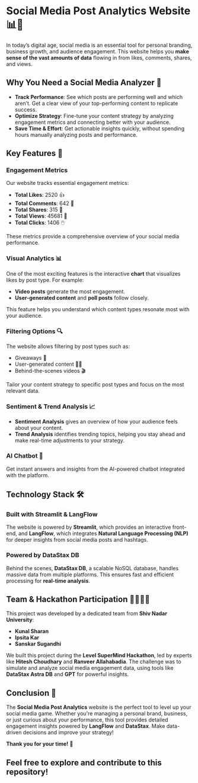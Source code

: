 # Social Media Post Analytics Website 📊📱

In today’s digital age, social media is an essential tool for personal branding, business growth, and audience engagement. This website helps you **make sense of the vast amounts of data** flowing in from likes, comments, shares, and views.

## Why You Need a Social Media Analyzer 🤔

- **Track Performance**: See which posts are performing well and which aren’t. Get a clear view of your top-performing content to replicate success.
- **Optimize Strategy**: Fine-tune your content strategy by analyzing engagement metrics and connecting better with your audience.
- **Save Time & Effort**: Get actionable insights quickly, without spending hours manually analyzing posts and performance.

## Key Features 🚀

### Engagement Metrics
Our website tracks essential engagement metrics:
- **Total Likes**: 2520 👍
- **Total Comments**: 642 💬
- **Total Shares**: 315 🔁
- **Total Views**: 45681 👀
- **Total Clicks**: 1406 🖱️

These metrics provide a comprehensive overview of your social media performance.

### Visual Analytics 📊
One of the most exciting features is the interactive **chart** that visualizes likes by post type. For example:
- **Video posts** generate the most engagement.
- **User-generated content** and **poll posts** follow closely.

This feature helps you understand which content types resonate most with your audience.

### Filtering Options 🔍
The website allows filtering by post types such as:
- Giveaways 🎁
- User-generated content 🙋‍♂️
- Behind-the-scenes videos 🎬

Tailor your content strategy to specific post types and focus on the most relevant data.

### Sentiment & Trend Analysis 📈
- **Sentiment Analysis** gives an overview of how your audience feels about your content.
- **Trend Analysis** identifies trending topics, helping you stay ahead and make real-time adjustments to your strategy.

### AI Chatbot 🤖
Get instant answers and insights from the AI-powered chatbot integrated with the platform.

## Technology Stack 🛠️

### Built with Streamlit & LangFlow
The website is powered by **Streamlit**, which provides an interactive front-end, and **LangFlow**, which integrates **Natural Language Processing (NLP)** for deeper insights from social media posts and hashtags.

### Powered by DataStax DB
Behind the scenes, **DataStax DB**, a scalable NoSQL database, handles massive data from multiple platforms. This ensures fast and efficient processing for **real-time analysis**.

## Team & Hackathon Participation 👩‍💻👨‍💻

This project was developed by a dedicated team from **Shiv Nadar University**:
- **Kunal Sharan**
- **Ipsita Kar**
- **Sanskar Sugandhi**

We built this project during the **Level SuperMind Hackathon**, led by experts like **Hitesh Choudhary** and **Ranveer Allahabadia**. The challenge was to simulate and analyze social media engagement data, using tools like **DataStax Astra DB** and **GPT** for powerful insights.

## Conclusion 🎯

The **Social Media Post Analytics** website is the perfect tool to level up your social media game. Whether you're managing a personal brand, business, or just curious about your performance, this tool provides detailed engagement insights powered by **LangFlow** and **DataStax**. Make data-driven decisions and improve your strategy!

**Thank you for your time!** 🙏

## Feel free to explore and contribute to this repository!
